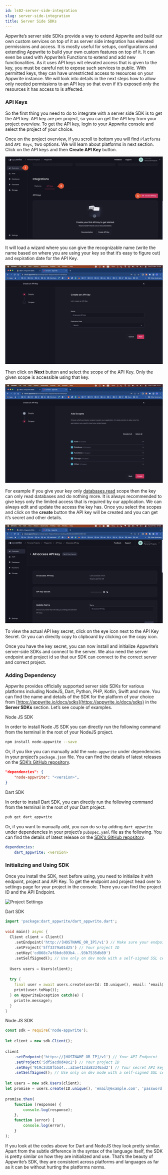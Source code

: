 ```yaml
---
id: ls02-server-side-integration
slug: server-side-integration
title: Server Side SDKs
---
```


Appwrite’s server side SDKs provide a way to extend Appwrite and build our own custom services on top of it as server side integration has elevated permissions and access. It is mostly useful for setups, configurations and extending Appwrite to build your own custom features on top of it. It can even be used with Appwrite’s Functions to extend and add new functionalities. As it uses API keys wit elevated access that is given to the key, you must be careful not to expose such services to public. With permitted keys, they can have unrestricted access to resources on your Appwrite instance. We will look into details in the next steps how to allow only needed permissions to an API key so that even if it’s exposed only the resources it has access to is affected.

### API Keys

So the first thing you need to do to integrate with a server side SDK is to get the API key. API key are per project, so you can get the API key from your project overview. To get the API key, login to your Appwrite console and select the project of your choice.

Once on the project overview, if you scroll to bottom you will find `Platforms` and `API Keys`, two options. We will learn about platforms in next section. Click on the API keys and then **Create API Key** button.

![Create API Key](../../images/create-api-key.png)

It will load a wizard where you can give the recognizable name (write the name based on where you are using your key so that it’s easy to figure out) and expiration date for the API Key.

![API Key Wizard](../../images/api-key-form.png)

Then click on **Next** button and select the scope of the API Key. Only the given scope is accessible using that key.

![API Key Scope](../../images/api-key-scope.png)

For example if you give your key only [databases.read](http://database.read) scope then the key can only read databases and do nothing more. It is always recommended to give keys only the limited access that is required by our application. We can always edit and update the access the key has. Once you select the scopes and click on the **create** button the API key will be created and you can get it’s secret and other details.

![API Key Details](../../images/api-key-details.png)

To view the actual API key secret, click on the eye icon next to the API Key Secret. Or you can directly copy to clipboard by clicking on the copy icon.

Once you have the key secret, you can now install and initialize Appwrite’s server-side SDKs and connect to the server. We also need the server endpoint and project id so that our SDK can connect to the correct server and correct project.

### Adding Dependency

Appwrite provides officially supported server side SDKs for various platforms including NodeJS, Dart, Python, PHP, Kotlin, Swift and more. You can find the name and details of the SDK for the platform of your choice from [https://appwrite.io/docs/sdks](https://appwrite.io/docs/sdks) in the **Server SDKs** section. Let’s see couple of examples.

Node JS SDK

In order to install Node JS SDK you can directly run the following command from the terminal in the root of your NodeJS project.

```bash
npm install node-appwrite --save
```

Or, if you like you can manually add the `node-appwrite` under dependencies in your project’s `package.json` file. You can find the details of latest releases on the [SDK’s GitHub repository](https://github.com/appwrite/sdk-for-node).

```json
"dependencies": {
    "node-appwrite": "<version>",
}
```

Dart SDK

In order to install Dart SDK, you can directly run the following command from the terminal in the root of your Dart project.

```bash
pub get dart_appwrite
```

Or, if you want to manually add, you can do so by adding `dart_appwrite` under dependencies in your project’s `pubspec.yaml` file as the following. You can find the details of latest release on the [SDK’s GitHub repository](https://github.com/appwrite/sdk-for-dart).

```yaml
dependencies:
	dart_appwrite: <version>
```

### Initializing and Using SDK

Once you install the SDK, next before using, you need to initialize it with endpoint, project and API Key. To get the endpoint and project head over to settings page for your project in the console. There you can find the project ID and the API Endpoint.

![Project Settings](../images/project-settings.png)

Dart SDK

```dart
import 'package:dart_appwrite/dart_appwrite.dart';

void main() async {
  Client client = Client()
    .setEndpoint('http://[HOSTNAME_OR_IP]/v1') // Make sure your endpoint is accessible
    .setProject('5ff3379a01d25') // Your project ID
    .setKey('cd868c7af8bdc893b4...93b7535db89')
    .setSelfSigned(); // Use only on dev mode with a self-signed SSL cert

  Users users = Users(client);

  try {
    final user = await users.create(userId: ID.unique(), email: ‘email@example.com’,password: ‘password’, name: ‘name’);
    print(user.toMap());
  } on AppwriteException catch(e) {
    print(e.message);
  }
}
```

Node JS SDK

```jsx
const sdk = require('node-appwrite');

let client = new sdk.Client();

client
	.setEndpoint('https://[HOSTNAME_OR_IP]/v1') // Your API Endpoint
	.setProject('5df5acd0d48c2') // Your project ID
	.setKey('919c2d18fb5d4...a2ae413da83346ad2') // Your secret API key
	.setSelfSigned(); // Use only on dev mode with a self-signed SSL cert

let users = new sdk.Users(client);
let promise = users.create(ID.unique(), 'email@example.com', 'password');

promise.then(
	function (response) {
		console.log(response);
	},
	function (error) {
		console.log(error);
	}
);
```

If you look at the codes above for Dart and NodeJS they look pretty similar. Apart from the subtle difference in the syntax of the language itself, the SDK is pretty similar on how they are initialized and use. That’s the beauty of Appwrite’s SDK, they are consistent across platforms and languages as far as it can be without hurting the platforms norms.
